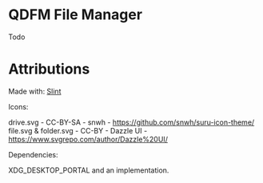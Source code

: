 # QDFM File Manager
Todo
# Attributions
Made with: [Slint](https://github.com/slint-ui/slint)

Icons: 

drive.svg - CC-BY-SA - snwh - https://github.com/snwh/suru-icon-theme/
file.svg & folder.svg - CC-BY - Dazzle UI - https://www.svgrepo.com/author/Dazzle%20UI/


Dependencies:

XDG_DESKTOP_PORTAL and an implementation.
